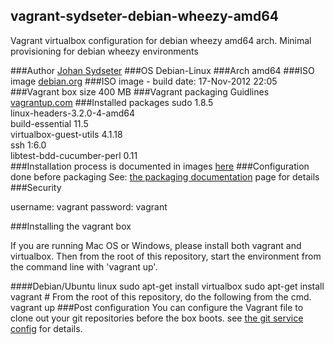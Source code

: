 ## vagrant-sydseter-debian-wheezy-amd64

Vagrant virtualbox configuration for debian wheezy amd64 arch.
Minimal provisioning for debian wheezy environments

###Author
[Johan Sydseter](http://www.sydseter.com)
###OS
Debian-Linux
###Arch
amd64
###ISO image
[debian.org](http://cdimage.debian.org/cdimage/wheezy_di_beta4/amd64/iso-cd/debian-wheezy-DI-b4-amd64-CD-1.iso "Debian-Wheezy amd64 ISO image")
###ISO image - build date:
17-Nov-2012 22:05
###Vagrant box size
400 MB
###Vagrant packaging Guidlines
[vagrantup.com](http://vagrantup.com/v1/docs/base_boxes.html "Vagrant packaging guidelines")
###Installed packages
sudo 1.8.5<br>
linux-headers-3.2.0-4-amd64<br>
build-essential 11.5<br>
virtualbox-guest-utils 4.1.18<br>
ssh 1:6.0<br>
libtest-bdd-cucumber-perl 0.11<br>
###Installation process
is documented in images [here](http://www.github.com/johansyd/vagrant-sydseter-debian-wheezy-amd64/blob/master/doc/images)
###Configuration done before packaging
See: [the packaging documentation](http://www.github.com/johansyd/vagrant-sydseter-debian-wheezy-amd64/blob/master/doc/README.md) page for details 
###Security

username: vagrant
password: vagrant

###Installing the vagrant box

If you are running Mac OS or Windows, please install both vagrant and virtualbox.
Then from the root of this repository, start the environment from the 
command line with 'vagrant up'.

####Debian/Ubuntu linux
    sudo apt-get install virtualbox
    sudo apt-get install vagrant
    # From the root of this repository, do the following from the cmd.
    vagrant up
###Post configuration
You can configure the Vagrant file to clone out your git repositories before the
box boots. see [the git service config](vagrant-sydseter-debian-wheezy-amd64/blob/master/etc/git.yml) for details.
